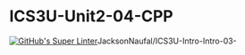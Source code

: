 # ICS3U-Unit2-04-CPP

[![GitHub's Super Linter](https://github.com/JacksonNaufal/ICS3U-Unit2-04-CPP/workflows/GitHub's%20Super%20Linter/badge.svg)](https://github.com/JacksonNaufal/ICS3U-Unit2-04-CPP/actions)JacksonNaufal/ICS3U-Intro-Intro-03-
